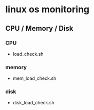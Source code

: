 # linux os monitoring
## CPU / Memory / Disk

### CPU
- load_check.sh

### memory
- mem_load_check.sh

### disk
- disk_load_check.sh